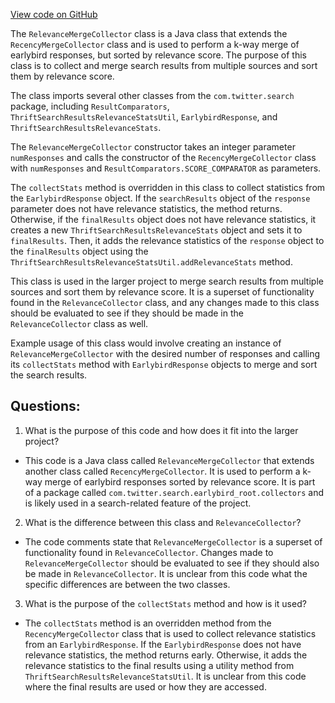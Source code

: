 [View code on GitHub](https://github.com/misbahsy/the-algorithm/src/java/com/twitter/search/earlybird_root/collectors/RelevanceMergeCollector.java)

The `RelevanceMergeCollector` class is a Java class that extends the `RecencyMergeCollector` class and is used to perform a k-way merge of earlybird responses, but sorted by relevance score. The purpose of this class is to collect and merge search results from multiple sources and sort them by relevance score. 

The class imports several other classes from the `com.twitter.search` package, including `ResultComparators`, `ThriftSearchResultsRelevanceStatsUtil`, `EarlybirdResponse`, and `ThriftSearchResultsRelevanceStats`. 

The `RelevanceMergeCollector` constructor takes an integer parameter `numResponses` and calls the constructor of the `RecencyMergeCollector` class with `numResponses` and `ResultComparators.SCORE_COMPARATOR` as parameters. 

The `collectStats` method is overridden in this class to collect statistics from the `EarlybirdResponse` object. If the `searchResults` object of the `response` parameter does not have relevance statistics, the method returns. Otherwise, if the `finalResults` object does not have relevance statistics, it creates a new `ThriftSearchResultsRelevanceStats` object and sets it to `finalResults`. Then, it adds the relevance statistics of the `response` object to the `finalResults` object using the `ThriftSearchResultsRelevanceStatsUtil.addRelevanceStats` method. 

This class is used in the larger project to merge search results from multiple sources and sort them by relevance score. It is a superset of functionality found in the `RelevanceCollector` class, and any changes made to this class should be evaluated to see if they should be made in the `RelevanceCollector` class as well. 

Example usage of this class would involve creating an instance of `RelevanceMergeCollector` with the desired number of responses and calling its `collectStats` method with `EarlybirdResponse` objects to merge and sort the search results.
## Questions: 
 1. What is the purpose of this code and how does it fit into the larger project?
- This code is a Java class called `RelevanceMergeCollector` that extends another class called `RecencyMergeCollector`. It is used to perform a k-way merge of earlybird responses sorted by relevance score. It is part of a package called `com.twitter.search.earlybird_root.collectors` and is likely used in a search-related feature of the project.

2. What is the difference between this class and `RelevanceCollector`?
- The code comments state that `RelevanceMergeCollector` is a superset of functionality found in `RelevanceCollector`. Changes made to `RelevanceMergeCollector` should be evaluated to see if they should also be made in `RelevanceCollector`. It is unclear from this code what the specific differences are between the two classes.

3. What is the purpose of the `collectStats` method and how is it used?
- The `collectStats` method is an overridden method from the `RecencyMergeCollector` class that is used to collect relevance statistics from an `EarlybirdResponse`. If the `EarlybirdResponse` does not have relevance statistics, the method returns early. Otherwise, it adds the relevance statistics to the final results using a utility method from `ThriftSearchResultsRelevanceStatsUtil`. It is unclear from this code where the final results are used or how they are accessed.